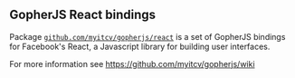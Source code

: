 ## GopherJS React bindings

Package [`github.com/myitcv/gopherjs/react`](https://github.com/myitcv/gopherjs/tree/master/react) is a set of GopherJS
bindings for Facebook's React, a Javascript library for building user interfaces.

For more information see https://github.com/myitcv/gopherjs/wiki
